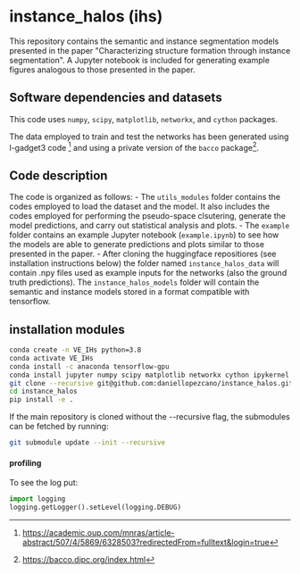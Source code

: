 # instance_halos (ihs)
This repository contains the semantic and instance segmentation models presented in the paper "Characterizing structure formation through instance segmentation". A Jupyter notebook is included for generating example figures analogous to those presented in the paper.

## Software dependencies and datasets
This code uses `numpy`, `scipy`, `matplotlib`, `networkx`, and `cython` packages.

The data employed to train and test the networks has been generated using l-gadget3 code [^1] and using a private version of the `bacco` package[^2].

[^1]: <https://academic.oup.com/mnras/article-abstract/507/4/5869/6328503?redirectedFrom=fulltext&login=true>
[^2]: <https://bacco.dipc.org/index.html>

## Code description
The code is organized as follows:
    - The `utils_modules` folder contains the codes employed to load the dataset and the model. It also includes the codes employed for performing the pseudo-space clsutering, generate the model predictions, and carry out statistical analysis and plots.
    - The `example` folder contains an example Jupyter notebook (`example.ipynb`) to see how the models are able to generate predictions and plots similar to those presented in the paper.
    - After cloning the huggingface repositiores (see installation instructions below) the folder named `instance_halos_data` will contain .npy files used as example inputs for the networks (also the ground truth predictions). The `instance_halos_models` folder will contain the semantic and instance models stored in a format compatible with tensorflow.
	
## installation modules
```bash
conda create -n VE_IHs python=3.8
conda activate VE_IHs
conda install -c anaconda tensorflow-gpu
conda install jupyter numpy scipy matplotlib networkx cython ipykernel
git clone --recursive git@github.com:daniellopezcano/instance_halos.git
cd instance_halos
pip install -e .
```
If the main repository is cloned without the --recursive flag, the submodules can be fetched by running:
```bash
git submodule update --init --recursive
```

#### profiling
To see the log put:
```python
import logging
logging.getLogger().setLevel(logging.DEBUG)
```
